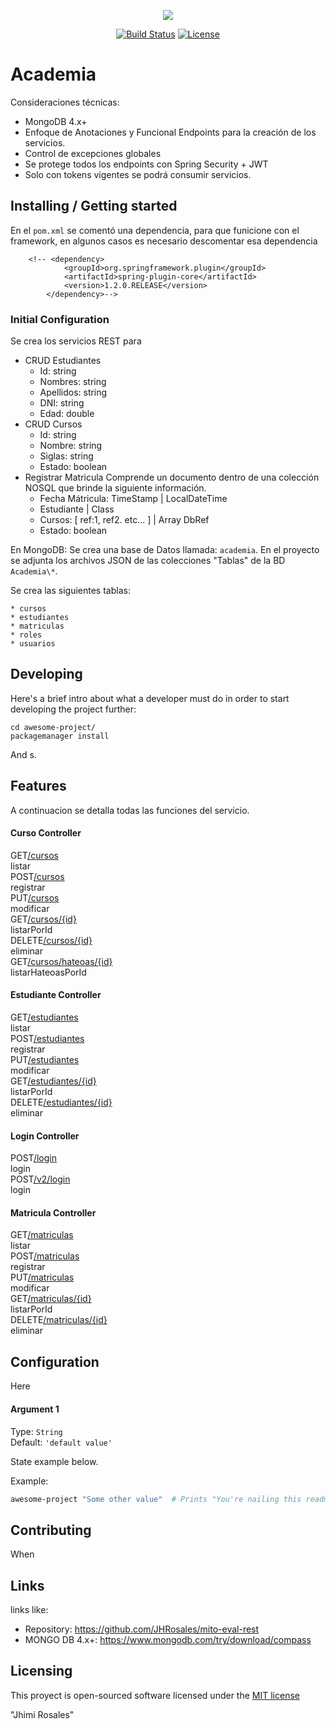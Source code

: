 <p align="center"><img src="https://miro.medium.com/max/705/1*jN41v5TFycg9luCOB8w6cA.png"></p>

<p align="center">
<a href="https://travis-ci.org/laravel/framework"><img src="https://travis-ci.org/laravel/framework.svg" alt="Build Status"></a>
<a href="https://packagist.org/packages/laravel/framework"><img src="https://poser.pugx.org/laravel/framework/license.svg" alt="License"></a>
</p>

# Academia

Consideraciones técnicas:
 * MongoDB 4.x+
 * Enfoque de Anotaciones y Funcional Endpoints para la creación de los servicios.
 * Control de excepciones globales 
 * Se protege todos los endpoints con Spring Security + JWT 
 * Solo con tokens vigentes se podrá consumir servicios.



## Installing / Getting started

En el `pom.xml` se comentó una dependencia, para que funicione con el framework, en algunos casos es necesario descomentar esa dependencia

```shell
	<!-- <dependency>
            <groupId>org.springframework.plugin</groupId>
            <artifactId>spring-plugin-core</artifactId>
            <version>1.2.0.RELEASE</version>
        </dependency>-->
```

### Initial Configuration

Se crea los servicios REST para 
* CRUD Estudiantes 
 	* Id: string 
	* Nombres: string 
	* Apellidos: string 
	* DNI: string 
	* Edad: double 
* CRUD Cursos 
	* Id: string 
	* Nombre: string 
	* Siglas: string 
	* Estado: boolean 
* Registrar Matricula 
   Comprende un documento dentro de una colección NOSQL que brinde la siguiente información. 
	* Fecha Mátricula: TimeStamp | LocalDateTime 
	* Estudiante | Class 
	* Cursos: [ ref:1, ref2. etc… ] | Array DbRef 
	* Estado: boolean
	
En MongoDB:
Se crea una base de Datos llamada: `academia`.
En el proyecto se adjunta los archivos JSON de las colecciones "Tablas" de la BD `Academia\*`.

Se crea las siguientes tablas:

	* cursos
	* estudiantes
	* matriculas
	* roles
	* usuarios

## Developing

Here's a brief intro about what a developer must do in order to start developing
the project further:

```shell
cd awesome-project/
packagemanager install
```

And s.

## Features

A continuacion se detalla todas las funciones del servicio.

#### Curso Controller
<div class="no-margin"><!-- react-text: 150 --> <!-- /react-text --><span><div class="opblock opblock-get" id="operations-curso-controller-listarUsingGET"><div class="opblock-summary opblock-summary-get"><span class="opblock-summary-method">GET</span><span class="opblock-summary-path" data-path="/cursos"><a class="nostyle" href="#/curso-controller/listarUsingGET"><span>&#8203;/cursos</span></a></span><div class="opblock-summary-description">listar</div><!-- react-empty: 159 --></div><noscript></noscript></div></span><span><div class="opblock opblock-post" id="operations-curso-controller-registrarUsingPOST"><div class="opblock-summary opblock-summary-post"><span class="opblock-summary-method">POST</span><span class="opblock-summary-path" data-path="/cursos"><a class="nostyle" href="#/curso-controller/registrarUsingPOST"><span>&#8203;/cursos</span></a></span><div class="opblock-summary-description">registrar</div><!-- react-empty: 169 --></div><noscript></noscript></div></span><span><div class="opblock opblock-put" id="operations-curso-controller-modificarUsingPUT"><div class="opblock-summary opblock-summary-put"><span class="opblock-summary-method">PUT</span><span class="opblock-summary-path" data-path="/cursos"><a class="nostyle" href="#/curso-controller/modificarUsingPUT"><span>&#8203;/cursos</span></a></span><div class="opblock-summary-description">modificar</div><!-- react-empty: 179 --></div><noscript></noscript></div></span><span><div class="opblock opblock-get" id="operations-curso-controller-listarPorIdUsingGET"><div class="opblock-summary opblock-summary-get"><span class="opblock-summary-method">GET</span><span class="opblock-summary-path" data-path="/cursos/{id}"><a class="nostyle" href="#/curso-controller/listarPorIdUsingGET"><span>&#8203;/cursos&#8203;/{id}</span></a></span><div class="opblock-summary-description">listarPorId</div><!-- react-empty: 189 --></div><noscript></noscript></div></span><span><div class="opblock opblock-delete" id="operations-curso-controller-eliminarUsingDELETE"><div class="opblock-summary opblock-summary-delete"><span class="opblock-summary-method">DELETE</span><span class="opblock-summary-path" data-path="/cursos/{id}"><a class="nostyle" href="#/curso-controller/eliminarUsingDELETE"><span>&#8203;/cursos&#8203;/{id}</span></a></span><div class="opblock-summary-description">eliminar</div><!-- react-empty: 199 --></div><noscript></noscript></div></span><span><div class="opblock opblock-get" id="operations-curso-controller-listarHateoasPorIdUsingGET"><div class="opblock-summary opblock-summary-get"><span class="opblock-summary-method">GET</span><span class="opblock-summary-path" data-path="/cursos/hateoas/{id}"><a class="nostyle" href="#/curso-controller/listarHateoasPorIdUsingGET"><span>&#8203;/cursos&#8203;/hateoas&#8203;/{id}</span></a></span><div class="opblock-summary-description">listarHateoasPorId</div><!-- react-empty: 209 --></div><noscript></noscript></div></span><!-- react-text: 211 --> <!-- /react-text --></div>
	
#### Estudiante Controller
<div class="no-margin"><!-- react-text: 213 --> <!-- /react-text --><span><div class="opblock opblock-get" id="operations-estudiante-controller-listarUsingGET_1"><div class="opblock-summary opblock-summary-get"><span class="opblock-summary-method">GET</span><span class="opblock-summary-path" data-path="/estudiantes"><a class="nostyle" href="#/estudiante-controller/listarUsingGET_1"><span>&#8203;/estudiantes</span></a></span><div class="opblock-summary-description">listar</div><!-- react-empty: 222 --></div><noscript></noscript></div></span><span><div class="opblock opblock-post" id="operations-estudiante-controller-registrarUsingPOST_1"><div class="opblock-summary opblock-summary-post"><span class="opblock-summary-method">POST</span><span class="opblock-summary-path" data-path="/estudiantes"><a class="nostyle" href="#/estudiante-controller/registrarUsingPOST_1"><span>&#8203;/estudiantes</span></a></span><div class="opblock-summary-description">registrar</div><!-- react-empty: 232 --></div><noscript></noscript></div></span><span><div class="opblock opblock-put" id="operations-estudiante-controller-modificarUsingPUT_1"><div class="opblock-summary opblock-summary-put"><span class="opblock-summary-method">PUT</span><span class="opblock-summary-path" data-path="/estudiantes"><a class="nostyle" href="#/estudiante-controller/modificarUsingPUT_1"><span>&#8203;/estudiantes</span></a></span><div class="opblock-summary-description">modificar</div><!-- react-empty: 242 --></div><noscript></noscript></div></span><span><div class="opblock opblock-get" id="operations-estudiante-controller-listarPorIdUsingGET_1"><div class="opblock-summary opblock-summary-get"><span class="opblock-summary-method">GET</span><span class="opblock-summary-path" data-path="/estudiantes/{id}"><a class="nostyle" href="#/estudiante-controller/listarPorIdUsingGET_1"><span>&#8203;/estudiantes&#8203;/{id}</span></a></span><div class="opblock-summary-description">listarPorId</div><!-- react-empty: 252 --></div><noscript></noscript></div></span><span><div class="opblock opblock-delete" id="operations-estudiante-controller-eliminarUsingDELETE_1"><div class="opblock-summary opblock-summary-delete"><span class="opblock-summary-method">DELETE</span><span class="opblock-summary-path" data-path="/estudiantes/{id}"><a class="nostyle" href="#/estudiante-controller/eliminarUsingDELETE_1"><span>&#8203;/estudiantes&#8203;/{id}</span></a></span><div class="opblock-summary-description">eliminar</div><!-- react-empty: 262 --></div><noscript></noscript></div></span><!-- react-text: 264 --> <!-- /react-text --></div>

#### Login Controller
<div class="no-margin"><!-- react-text: 266 --> <!-- /react-text --><span><div class="opblock opblock-post" id="operations-login-controller-loginUsingPOST"><div class="opblock-summary opblock-summary-post"><span class="opblock-summary-method">POST</span><span class="opblock-summary-path" data-path="/login"><a class="nostyle" href="#/login-controller/loginUsingPOST"><span>&#8203;/login</span></a></span><div class="opblock-summary-description">login</div><!-- react-empty: 275 --></div><noscript></noscript></div></span><span><div class="opblock opblock-post" id="operations-login-controller-loginUsingPOST_1"><div class="opblock-summary opblock-summary-post"><span class="opblock-summary-method">POST</span><span class="opblock-summary-path" data-path="/v2/login"><a class="nostyle" href="#/login-controller/loginUsingPOST_1"><span>&#8203;/v2&#8203;/login</span></a></span><div class="opblock-summary-description">login</div><!-- react-empty: 285 --></div><noscript></noscript></div></span><!-- react-text: 287 --> <!-- /react-text --></div>

#### Matricula Controller
<div class="no-margin"><!-- react-text: 289 --> <!-- /react-text --><span><div class="opblock opblock-get" id="operations-matricula-controller-listarUsingGET_2"><div class="opblock-summary opblock-summary-get"><span class="opblock-summary-method">GET</span><span class="opblock-summary-path" data-path="/matriculas"><a class="nostyle" href="#/matricula-controller/listarUsingGET_2"><span>&#8203;/matriculas</span></a></span><div class="opblock-summary-description">listar</div><!-- react-empty: 298 --></div><noscript></noscript></div></span><span><div class="opblock opblock-post" id="operations-matricula-controller-registrarUsingPOST_2"><div class="opblock-summary opblock-summary-post"><span class="opblock-summary-method">POST</span><span class="opblock-summary-path" data-path="/matriculas"><a class="nostyle" href="#/matricula-controller/registrarUsingPOST_2"><span>&#8203;/matriculas</span></a></span><div class="opblock-summary-description">registrar</div><!-- react-empty: 308 --></div><noscript></noscript></div></span><span><div class="opblock opblock-put" id="operations-matricula-controller-modificarUsingPUT_2"><div class="opblock-summary opblock-summary-put"><span class="opblock-summary-method">PUT</span><span class="opblock-summary-path" data-path="/matriculas"><a class="nostyle" href="#/matricula-controller/modificarUsingPUT_2"><span>&#8203;/matriculas</span></a></span><div class="opblock-summary-description">modificar</div><!-- react-empty: 318 --></div><noscript></noscript></div></span><span><div class="opblock opblock-get" id="operations-matricula-controller-listarPorIdUsingGET_2"><div class="opblock-summary opblock-summary-get"><span class="opblock-summary-method">GET</span><span class="opblock-summary-path" data-path="/matriculas/{id}"><a class="nostyle" href="#/matricula-controller/listarPorIdUsingGET_2"><span>&#8203;/matriculas&#8203;/{id}</span></a></span><div class="opblock-summary-description">listarPorId</div><!-- react-empty: 328 --></div><noscript></noscript></div></span><span><div class="opblock opblock-delete" id="operations-matricula-controller-eliminarUsingDELETE_2"><div class="opblock-summary opblock-summary-delete"><span class="opblock-summary-method">DELETE</span><span class="opblock-summary-path" data-path="/matriculas/{id}"><a class="nostyle" href="#/matricula-controller/eliminarUsingDELETE_2"><span>&#8203;/matriculas&#8203;/{id}</span></a></span><div class="opblock-summary-description">eliminar</div><!-- react-empty: 338 --></div><noscript></noscript></div></span><!-- react-text: 340 --> <!-- /react-text --></div>

## Configuration

Here 
#### Argument 1
Type: `String`  
Default: `'default value'`

State example below.

Example:
```bash
awesome-project "Some other value"  # Prints "You're nailing this readme!"
```


## Contributing

When 

## Links

links like:

- Repository: https://github.com/JHRosales/mito-eval-rest
- MONGO DB 4.x+: https://www.mongodb.com/try/download/compass


## Licensing

This proyect is open-sourced software licensed under the [MIT license](https://opensource.org/licenses/MIT)

"Jhimi Rosales"
